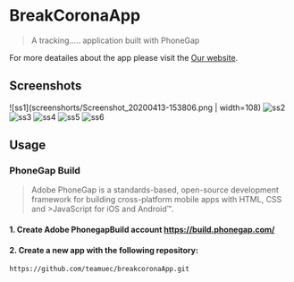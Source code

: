 # BreakCoronaApp
> A tracking..... application built with PhoneGap

For more deatailes about the app please visit the
[Our website](http://zateart.com/breakcorona/).
## Screenshots

![ss1](screenshorts/Screenshot_20200413-153806.png | width=108)
![ss2](screenshorts/Screenshot_20200413-153653.png)
![ss3](screenshorts/Screenshot_20200413-153706.png)
![ss4](screenshorts/Screenshot_20200413-153737.png)
![ss5](screenshorts/Screenshot_20200413-153746.png)
![ss6](screenshorts/Screenshot_20200413-153758.png)



## Usage
### PhoneGap Build

>Adobe PhoneGap is a standards-based, open-source development framework for building cross-platform mobile apps with HTML, CSS and >JavaScript for iOS and Android™.

#### 1. Create Adobe PhonegapBuild account https://build.phonegap.com/

#### 2. Create a new app with the following repository:

    https://github.com/teamuec/breakcoronaApp.git
